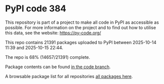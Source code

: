 # PyPI code 384

This repository is part of a project to make all code in PyPI as accessible as possible. For more information 
on the project and to find out how to utilise this data, see the website: https://py-code.org/

This repo contains 21391 packages uploaded to PyPI between 
2025-10-14 11:39 and 2025-10-15 22:44.

The repo is 68% (14657/21391) complete.

Package contents can be found [in the code branch](https://github.com/pypi-data/pypi-mirror-384/tree/code/packages).

A browsable package list for all repositories [all packages here](https://py-code.org/repositories/pypi-mirror-384).


